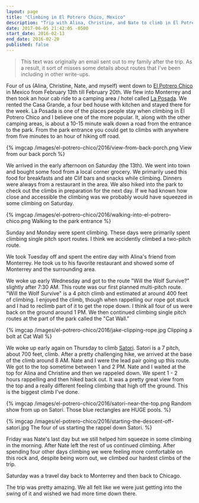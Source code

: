 ```yaml
---
layout: page
title: "Climbing in El Potrero Chico, Mexico"
description: "Trip with Alina, Christine, and Nate to climb in El Potrero Chico. This was some epic limestone climbing in a beautiful area."
date: 2017-06-05 21:42:05 -0500
start_date: 2016-02-13
end_date: 2016-02-20
published: false
---
```


> This text was originally an email sent out to my family after the trip. As a result, it sort of misses some details about routes that I've been including in other write-ups.

Four of us (Alina, Christine, Nate, and myself) went down to [El Potrero Chico](http://potrerochico.org/) in Mexico from February 13th till February 20th. We flew into Monterrey and then took an hour cab ride to a camping area / hotel called [La Posada](http://potrerochico.org/listing/la-posada). We rented the Casa Grande, a four bed house with kitchen and stayed there for the week. La Posada is one of the places people stay when climbing in El Potrero Chico and I believe one of the more popular. It, along with the other camping areas, is about a 10-15 minute walk down a road from the entrance to the park. From the park entrance you could get to climbs with anywhere from five minutes to an hour of hiking off road.

{% imgcap /images/el-potrero-chico/2016/view-from-back-porch.png View from our back porch %}

We arrived in the early afternoon on Saturday (the 13th). We went into town and bought some food from a local corner grocery. We primarily used this food for breakfasts and ate Clif bars and snacks while climbing. Dinners were always from a restaurant in the area. We also hiked into the park to check out the climbs in preparation for the next day. If we had known how close and accessible the climbing was we probably would have squeezed in some climbing on Saturday.

{% imgcap /images/el-potrero-chico/2016/walking-into-el-potrero-chico.png Walking to the park entrance %}

Sunday and Monday were spent climbing. These days were primarily spent climbing single pitch sport routes. I think we accidently climbed a two-pitch route.

We took Tuesday off and spent the entire day with Alina's friend from Monterrey. He took us to his favorite restaurant and showed some of Monterrey and the surrounding area.

We woke up early Wednesday and got to the route "Will the Wolf Survive?" slightly after 7:30 AM. This route was our first planned multi-pitch route. "Will the Wolf Survive" is a 4 pitch climb and estimated at around 400 feet of climbing. I enjoyed the climb, though when rappelling our rope got stuck and I had to reclimb part of it to get the rope down. I think all four of us were back on the ground around 1 PM. We then continued climbing single pitch routes at the part of the park called the "Cat Wall."

{% imgcap /images/el-potrero-chico/2016/jake-clipping-rope.jpg Clipping a bolt at Cat Wall %}

We woke up early again on Thursday to climb [Satori](https://www.mountainproject.com/route/106198915/satori). Satori is a 7 pitch, about 700 feet, climb. After a pretty challenging hike, we arrived at the base of the climb around 8 AM. Nate and I were the lead pair going up this route. We got to the top sometime between 1 and 2 PM. Nate and I waited at the top for Alina and Christine and then we rappeled down. We spent 1 - 2 hours rappelling and then hiked back out. It was a pretty great view from the top and a really different feeling climbing that high off the ground. This is the biggest climb I've done.

{% imgcap /images/el-potrero-chico/2016/satori-near-the-top.png Random show from up on Satori. Those blue rectangles are HUGE pools. %}

{% imgcap /images/el-potrero-chico/2016/starting-the-descent-off-satori.jpg The four of us starting the rappel down Satori. %}

Friday was Nate's last day but we still helped him squeeze in some climbing in the morning. After Nate left the rest of us continued climbing. After spending four other days climbing we were feeling more comfortable on this rock and, despite being worn out, we climbed our hardest climbs of the trip.

Saturday was a travel day back to Monterrey and then back to Chicago.

The trip was pretty amazing. We all felt like we were just getting into the swing of it and wished we had more time down there.
